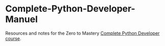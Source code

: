 # Complete-Python-Developer-Manuel

Resources and notes for the Zero to Mastery [Complete Python Developer course](https://zerotomastery.io/courses/learn-python/).
